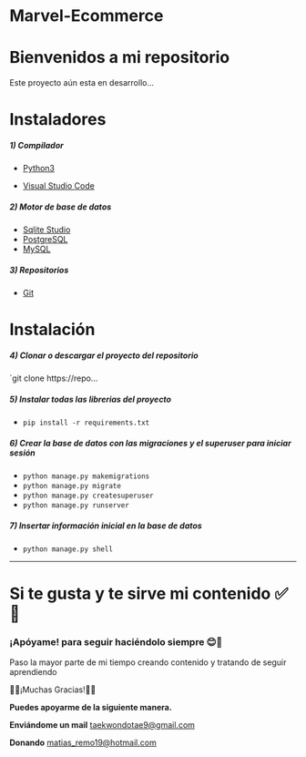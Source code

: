 # Marvel-Ecommerce

# Bienvenidos a mi repositorio 

Este proyecto aún esta en desarrollo...


# Instaladores

##### 1) Compilador

- [Python3](https://www.python.org/downloads/release/python-396/ "Python3")


- [Visual Studio Code](https://code.visualstudio.com/ "Visual Studio Code")


##### 2) Motor de base de datos

- [Sqlite Studio](https://github.com/pawelsalawa/sqlitestudio/releases "Sqlite Studio")
- [PostgreSQL](https://www.enterprisedb.com/downloads/postgres-postgresql-downloads "PostgreSQL")
- [MySQL](https://www.apachefriends.org/es/index.html "MySQL")

##### 3) Repositorios

- [Git](https://git-scm.com/downloads "Git")

# Instalación

##### 4) Clonar o descargar el proyecto del repositorio

`git clone https://repo...




##### 5) Instalar todas las librerias del proyecto 

- `pip install -r requirements.txt`

##### 6) Crear la base de datos con las migraciones y el superuser para iniciar sesión

- `python manage.py makemigrations`
- `python manage.py migrate`
- `python manage.py createsuperuser`
- `python manage.py runserver`

##### 7) Insertar información inicial en la base de datos

- `python manage.py shell`

------------

#  Si te gusta y te sirve mi contenido ✅🙏
### ¡Apóyame! para seguir haciéndolo siempre 😊👏
Paso la mayor parte de mi tiempo creando contenido y tratando de seguir aprendiendo

🤗💪¡Muchas Gracias!💪🤗

**Puedes apoyarme de la siguiente manera.**

**Enviándome un mail**
taekwondotae9@gmail.com

**Donando**
matias_remo19@hotmail.com
